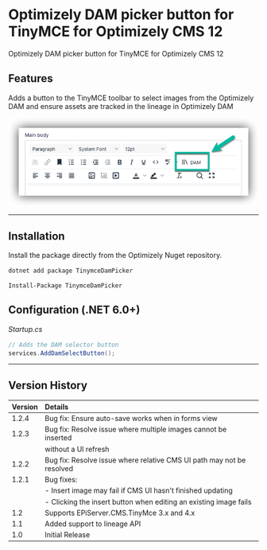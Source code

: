 # Optimizely DAM picker button for TinyMCE for Optimizely CMS 12

Optimizely DAM picker button for TinyMCE for Optimizely CMS 12

## Features

Adds a button to the TinyMCE toolbar to select images from the Optimizely DAM and ensure assets are tracked in the lineage in Optimizely DAM

![Visual Compare mode for Optimizely CMS](/docs/tinymce-dam-picker-button.png?raw=true)

----

## Installation

Install the package directly from the Optimizely Nuget repository.

``` 
dotnet add package TinymceDamPicker
```
```
Install-Package TinymceDamPicker
```

## Configuration (.NET 6.0+)

*Startup.cs*
``` c#
// Adds the DAM selector button
services.AddDamSelectButton();
```
 ---
 ## Version History

 | Version | Details                                                               |
 |:--------|:----------------------------------------------------------------------|
 | 1.2.4   | Bug fix: Ensure auto-save works when in forms view                    | 
 | 1.2.3   | Bug fix: Resolve issue where multiple images cannot be inserted       | 
 |         | without a UI refresh                                                  |
 | 1.2.2   | Bug fix: Resolve issue where relative CMS UI path may not be resolved |
 | 1.2.1   | Bug fixes:                                                            |
 |         | - Insert image may fail if CMS UI hasn't finished updating            |
 |         | - Clicking the insert button when editing an existing image fails     |
 | 1.2     | Supports EPiServer.CMS.TinyMce 3.x and 4.x                            |
 | 1.1     | Added support to lineage API                                          |
 | 1.0     | Initial Release                                                       |
